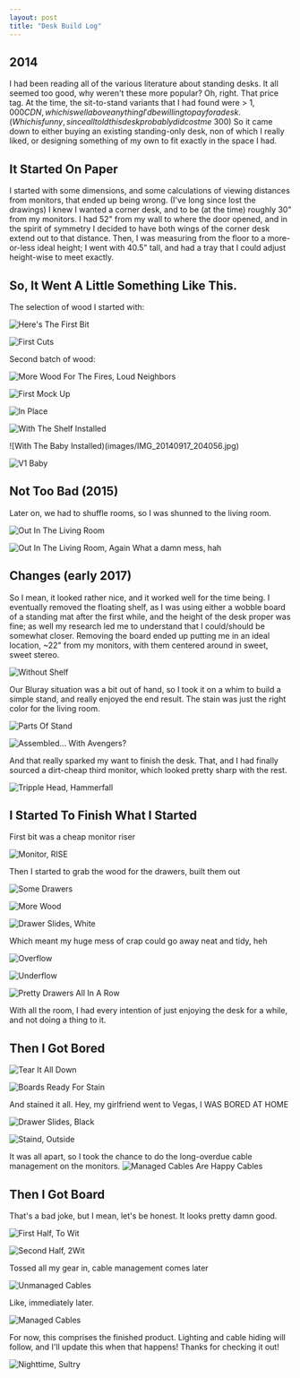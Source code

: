 ```yaml
---
layout: post
title: "Desk Build Log"
---
```


## 2014

I had been reading all of the various literature about standing desks. It all seemed too good, why weren't these more popular?
Oh, right. That price tag. At the time, the sit-to-stand variants that I had found were > $1,000 CDN, which is well above anything I'd be willing to pay for a desk. (Which is funny, since all told this desk probably did cost me ~$300)
So it came down to either buying an existing standing-only desk, non of which I really liked, or designing something of my own to fit exactly in the space I had.

## It Started On Paper

I started with some dimensions, and some calculations of viewing distances from monitors, that ended up being wrong. (I've long since lost the drawings) I knew I wanted a corner desk, and to be (at the time) roughly 30" from my monitors. I had 52" from my wall to where the door opened, and in the spirit of symmetry I decided to have both wings of the corner desk extend out to that distance.
Then, I was measuring from the floor to a more-or-less ideal height; I went with 40.5" tall, and had a tray that I could adjust height-wise to meet exactly. 

## So, It Went A Little Something Like This.

The selection of wood I started with:

![Here's The First Bit](images/IMG_20140916_210655.jpg)

![First Cuts](images/IMG_20140917_102641.jpg)

Second batch of wood: 

![More Wood For The Fires, Loud Neighbors](images/IMG_20140917_102646.jpg)

![First Mock Up](images/IMG_20140917_120011.jpg)

![In Place](images/IMG_20140917_193919.jpg)

![With The Shelf Installed](images/IMG_20140917_202934.jpg)

![With The Baby Installed)(images/IMG_20140917_204056.jpg)

![V1 Baby](images/IMG_20140922_212725.jpg)

## Not Too Bad (2015)

Later on, we had to shuffle rooms, so I was shunned to the living room.

![Out In The Living Room](images/IMG_20150831_204917.jpg)


![Out In The Living Room, Again](images/IMG_20150831_204917.jpg)
What a damn mess, hah

## Changes (early 2017)
So I mean, it looked rather nice, and it worked well for the time being. I eventually removed the floating shelf, as I was using either a wobble board of a standing mat after the first while, and the height of the desk proper was fine; as well my research led me to understand that I could/should be somewhat closer. Removing the board ended up putting me in an ideal location, ~22" from my monitors, with them centered around in sweet, sweet stereo.

![Without Shelf](images/IMG_20170330_150253.jpg)

Our Bluray situation was a bit out of hand, so I took it on a whim to build a simple stand, and really enjoyed the end result. The stain was just the right color for the living room. 

![Parts Of Stand](images/IMG_20170531_200748.jpg)

![Assembled... With Avengers?](images/IMG_20170601_121113.jpg)

And that really sparked my want to finish the desk. That, and I had finally sourced a dirt-cheap third monitor, which looked pretty sharp with the rest. 

![Tripple Head, Hammerfall](images/IMG_20170606_174658.jpg)

## I Started To Finish What I Started

First bit was a cheap monitor riser

![Monitor, RISE](images/IMG_20170706_134717.jpg)

Then I started to grab the wood for the drawers, built them out

![Some Drawers](images/IMG_20170720_081549.jpg)

![More Wood](images/IMG_20170720_081554.jpg)

![Drawer Slides, White](images/IMG_20170720_081559.jpg)

Which meant my huge mess of crap could go away neat and tidy, heh

![Overflow](images/IMG_20170721_160015.jpg)

![Underflow](images/IMG_20170721_170118.jpg)

![Pretty Drawers All In A Row](images/IMG_20170722_221757.jpg)

With all the room, I had every intention of just enjoying the desk for a while, and not doing a thing to it.

## Then I Got Bored

![Tear It All Down](images/IMG_20170726_145645.jpg)

![Boards Ready For Stain](images/IMG_20170726_164108.jpg)

And stained it all. Hey, my girlfriend went to Vegas, I WAS BORED AT HOME

![Drawer Slides, Black](images/IMG_20170726_164113.jpg)

![Staind, Outside](images/IMG_20170726_175200.jpg)

It was all apart, so I took the chance to do the long-overdue cable management on the monitors. 
![Managed Cables Are Happy Cables](images/IMG_20170726_200247.jpg)

## Then I Got Board

That's a bad joke, but I mean, let's be honest. It looks pretty damn good.

![First Half, To Wit](images/IMG_20170727_111846.jpg)

![Second Half, 2Wit](images/IMG_20170727_123431.jpg)

Tossed all my gear in, cable management comes later

![Unmanaged Cables](images/IMG_20170727_144422.jpg)

Like, immediately later.

![Managed Cables](images/IMG_20170730_171041.jpg)

For now, this comprises the finished product. Lighting and cable hiding will follow, and I'll update this when that happens! Thanks for checking it out!

![Nighttime, Sultry](images/IMG_20170801_231429.jpg)
